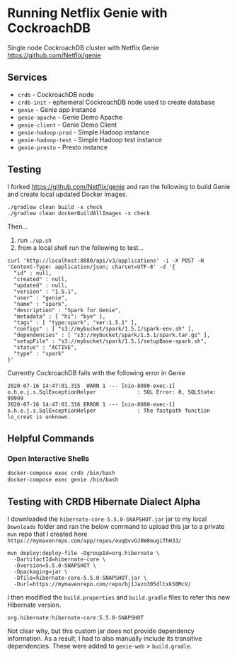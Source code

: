 # Running Netflix Genie with CockroachDB
Single node CockroachDB cluster with Netflix Genie https://github.com/Netflix/genie

## Services
* `crdb` - CockroachDB node
* `crdb-init` - ephemeral CockroachDB node used to create database
* `genie` - Genie app instance
* `genie-apache` - Genie Demo Apache
* `genie-client` - Genie Demo Client
* `genie-hadoop-prod` - Simple Hadoop instance
* `genie-hadoop-test` - Simple Hadoop test instance
* `genie-presto` - Presto instance

## Testing
I forked https://github.com/Netflix/genie and ran the following to build Genie and create local updated Docker images.
```
./gradlew clean build -x check
./gradlew clean dockerBuildAllImages -x check
```

Then...

1) run `./up.sh`
3) from a local shell run the following to test...
```
curl 'http://localhost:8080/api/v3/applications' -i -X POST -H 'Content-Type: application/json; charset=UTF-8' -d '{
  "id" : null,
  "created" : null,
  "updated" : null,
  "version" : "1.5.1",
  "user" : "genie",
  "name" : "spark",
  "description" : "Spark for Genie",
  "metadata" : { "hi": "bye" },
  "tags" : [ "type:spark", "ver:1.5.1" ],
  "configs" : [ "s3://mybucket/spark/1.5.1/spark-env.sh" ],
  "dependencies" : [ "s3://mybucket/spark/1.5.1/spark.tar.gz" ],
  "setupFile" : "s3://mybucket/spark/1.5.1/setupBase-spark.sh",
  "status" : "ACTIVE",
  "type" : "spark"
}'
```

Currently CockroachDB fails with the following error in Genie

```
2020-07-16 14:47:01.315  WARN 1 --- [nio-8080-exec-1] o.h.e.j.s.SqlExceptionHelper             : SQL Error: 0, SQLState: 99999
2020-07-16 14:47:01.316 ERROR 1 --- [nio-8080-exec-1] o.h.e.j.s.SqlExceptionHelper             : The fastpath function lo_creat is unknown.
```


## Helpful Commands

### Open Interactive Shells
```bash
docker-compose exec crdb /bin/bash
docker-compose exec genie /bin/bash
```

## Testing with CRDB Hibernate Dialect Alpha

I downloaded the `hibernate-core-5.5.0-SNAPSHOT.jar` jar to my local `Downloads` folder and ran the below command to upload this jar to a private `mvn` repo that I created here `https://mymavenrepo.com/app/repos/euqQvvGJ8W8mugiThH33/`

```
mvn deploy:deploy-file -DgroupId=org.hibernate \
  -DartifactId=hibernate-core \
  -Dversion=5.5.0-SNAPSHOT \
  -Dpackaging=jar \
  -Dfile=hibernate-core-5.5.0-SNAPSHOT.jar \
  -Durl=https://mymavenrepo.com/repo/bj1Jazo305dltxkS0McV/
```

I then modified the `build.properties` and `build.gradle` files to refer this new Hibernate version. 

`org.hibernate:hibernate-core:5.5.0-SNAPSHOT`

Not clear why, but this custom jar does not provide dependency information.  As a result, I had to also manually include its transitive dependencies.  These were added to `genie-web` > `build.gradle`.